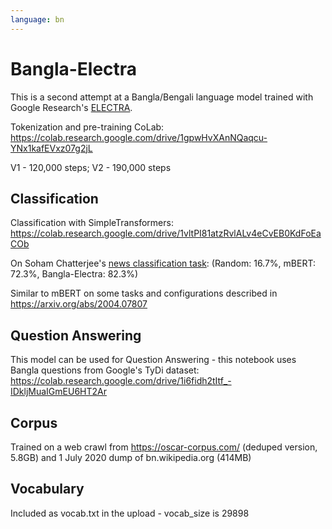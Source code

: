 ```yaml
---
language: bn
---
```


# Bangla-Electra

This is a second attempt at a Bangla/Bengali language model trained with
Google Research's [ELECTRA](https://github.com/google-research/electra).

Tokenization and pre-training CoLab: https://colab.research.google.com/drive/1gpwHvXAnNQaqcu-YNx1kafEVxz07g2jL

V1 - 120,000 steps; V2 - 190,000 steps

## Classification

Classification with SimpleTransformers: https://colab.research.google.com/drive/1vltPI81atzRvlALv4eCvEB0KdFoEaCOb

On Soham Chatterjee's [news classification task](https://github.com/soham96/Bangla2Vec):
(Random: 16.7%, mBERT: 72.3%, Bangla-Electra: 82.3%)

Similar to mBERT on some tasks and configurations described in https://arxiv.org/abs/2004.07807

## Question Answering

This model can be used for Question Answering - this notebook uses Bangla questions from Google's TyDi dataset:
https://colab.research.google.com/drive/1i6fidh2tItf_-IDkljMuaIGmEU6HT2Ar

## Corpus

Trained on a web crawl from https://oscar-corpus.com/ (deduped version, 5.8GB) and 1 July 2020 dump of bn.wikipedia.org (414MB)

## Vocabulary

Included as vocab.txt in the upload - vocab_size is 29898
